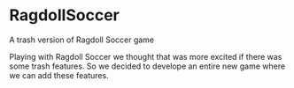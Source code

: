 RagdollSoccer
=============

A trash version of Ragdoll Soccer game

Playing with Ragdoll Soccer we thought that was more excited if there was some trash features. So we decided to develope an entire new game where we can add these features.